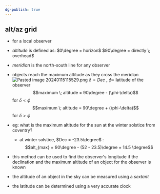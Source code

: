 ```yaml
---
dg-publish: true
---
```


## alt/az grid
- for a local observer
- *altitude* is defined as:
	$0\degree = horizon$
	$90\degree = directly \; overhead$
- *meridian* is the north-south line for any observer

- objects reach the maximum altitude as they cross the meridian
![Pasted image 20240115115529.png](/img/user/pics/Pasted%20image%2020240115115529.png)
$\delta=Dec$ , $\phi =$ latitude of the observer
$$maximum \; altitude = 90\degree - (\phi-\delta)$$
	for $\delta < \phi$
$$maximum \; altitude = 90\degree + (\phi-\delta)$$
	for $\delta > \phi$
	
- eg: what is the maximum altitude for the sun at the winter solstice from coventry?
	- at winter solstice, $Dec = -23.5\degree$ : 
	$$alt_{max} = 90\degree - (52 - 23.5)\degree = 14.5 \degree$$

- this method can be used to find the observer's longitude if the declination and the maximum altitude of an object for the observer is known
- the altitude of an object in the sky can be measured using a *sextant*
- the latitude can be determined using a very accurate clock

